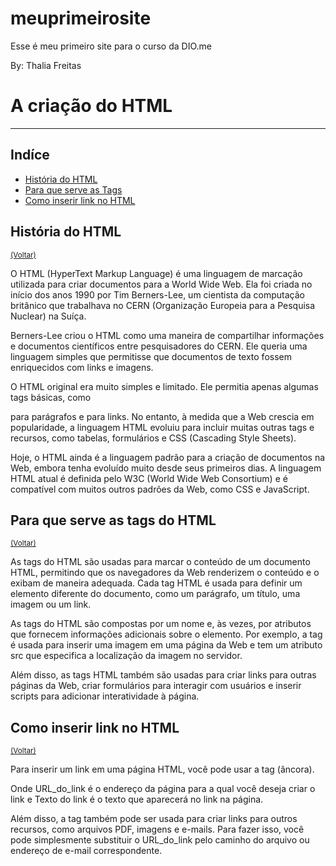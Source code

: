 # meuprimeirosite
Esse é meu primeiro site para o curso da DIO.me
<!DOCTYPE html>
By: Thalia Freitas

<head>
<title> Meu primeirto site</title>

</head>
<body>
    <h1 id="inicio"> A criação do HTML</h1>
<hr/>
<h2>Indíce</h2>
<ul> 
    <li> <a href="#como-funciona">História do HTML</a></li>
    <li><a href="#tag-thalia">Para que serve as Tags</a></li>
    <li><a href="#link-thalia">Como inserir link no HTML</a> </li>
</ul>

<h2 id="como-funciona">História do HTML</h2>
<small> <a href="#inicio">(Voltar)</a></small>
<p> O HTML (HyperText Markup Language) é uma linguagem de marcação utilizada para criar documentos para a World Wide Web. Ela foi criada no início dos anos 1990 por Tim Berners-Lee, um cientista da computação britânico que trabalhava no CERN (Organização Europeia para a Pesquisa Nuclear) na Suíça.</p>
<p> Berners-Lee criou o HTML como uma maneira de compartilhar informações e documentos científicos entre pesquisadores do CERN. Ele queria uma linguagem simples que permitisse que documentos de texto fossem enriquecidos com links e imagens.</p>
<p> O HTML original era muito simples e limitado. Ele permitia apenas algumas tags básicas, como <p> para parágrafos e <a> para links. No entanto, à medida que a Web crescia em popularidade, a linguagem HTML evoluiu para incluir muitas outras tags e recursos, como tabelas, formulários e CSS (Cascading Style Sheets).</p>
<p> Hoje, o HTML ainda é a linguagem padrão para a criação de documentos na Web, embora tenha evoluído muito desde seus primeiros dias. A linguagem HTML atual é definida pelo W3C (World Wide Web Consortium) e é compatível com muitos outros padrões da Web, como CSS e JavaScript.</p>
<h2 id="#tag-thalia">Para que serve as tags do HTML</h2>
<small> <a href="#inicio">(Voltar)</a></small>
<p> As tags do HTML são usadas para marcar o conteúdo de um documento HTML, permitindo que os navegadores da Web renderizem o conteúdo e o exibam de maneira adequada. Cada tag HTML é usada para definir um elemento diferente do documento, como um parágrafo, um título, uma imagem ou um link. </p>
<p>As tags do HTML são compostas por um nome e, às vezes, por atributos que fornecem informações adicionais sobre o elemento. Por exemplo, a tag <img> é usada para inserir uma imagem em uma página da Web e tem um atributo src que especifica a localização da imagem no servidor. </p>
<p>Além disso, as tags HTML também são usadas para criar links para outras páginas da Web, criar formulários para interagir com usuários e inserir scripts para adicionar interatividade à página. </p>
<h2 id="#link-thalia">Como inserir link no HTML</h2>
<small> <a href="#inicio">(Voltar)</a></small>
<p>Para inserir um link em uma página HTML, você pode usar a tag <a> (âncora). </p>
<p>Onde URL_do_link é o endereço da página para a qual você deseja criar o link e Texto do link é o texto que aparecerá no link na página. </p>
<p> Além disso, a tag <a> também pode ser usada para criar links para outros recursos, como arquivos PDF, imagens e e-mails. Para fazer isso, você pode simplesmente substituir o URL_do_link pelo caminho do arquivo ou endereço de e-mail correspondente.

</body>
</html>
